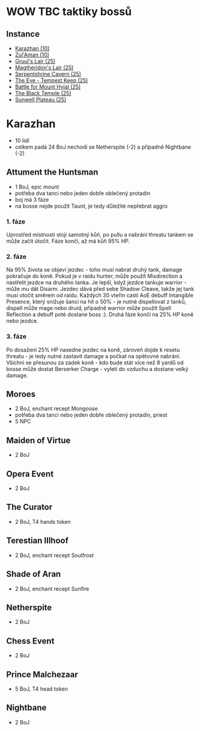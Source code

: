 # WOW TBC taktiky bossů

## Instance
- [Karazhan (10)](kz.md)
- [Zul'Aman (10)](za.md)
- [Gruul's Lair (25)](gl.md)
- [Magtheridon's Lair (25)](ml.md)
- [Serpentshrine Cavern (25)](ssc.md)
- [The Eye - Tempest Keep (25)](tk.md)
- [Battle for Mount Hyjal (25)](mh.md)
- [The Black Temple (25)](bt.md)
- [Sunwell Plateau (25)](swp.md)

# Karazhan
- 10 lidí
- celkem padá 24 BoJ nechodí se Netherspite (-2) a případně Nightbane (-2)

## Attument the Huntsman
- 1 BoJ, epic mount
- potřeba dva tanci nebo jeden dobře oblečený protadin
- boj má 3 fáze
- na bosse nejde použít Taunt, je tedy důležité nepřebrat aggro

### 1. fáze
Uprostřed místnosti stojí samotný kůň, po pullu a nabrání threatu tankem se může začít útočit. Fáze končí, až má kůň 95% HP.
### 2. fáze
Na 95% života se objeví jezdec - toho musí nabrat druhý tank, damage pokračuje do koně. Pokud je v raidu hunter, může použít Misdirection a nastřelit jezdce na druhého tanka. Je lepší, když jezdce tankuje warrior - může mu dát Disarm. Jezdec dává před sebe Shadow Cleave, takže jej tank musí otočit směrem od raidu. Každých 30 vteřin castí AoE debuff Intangible Presence, který snižuje šanci na hit o 50% - je nutné dispellovat z tanků, dispell může mage nebo druid, případně warrior může použít Spell Reflection a debuff poté dostane boss :). Druhá fáze končí na 25% HP koně nebo jezdce.
### 3. fáze
Po dosažení 25% HP nasedne jezdec na koně, zároveň dojde k resetu threatu - je tedy nutné zastavit damage a počkat na opětovné nabrání. Všichni se přesunou za zadek koně - kdo bude stát více než 8 yardů od bosse může dostat Berserker Charge - vyletí do vzduchu a dostane velký damage.

## Moroes
- 2 BoJ, enchant recept Mongoose
- potřeba dva tanci nebo jeden dobře oblečený protadin, priest
- 5 NPC

## Maiden of Virtue
- 2 BoJ

## Opera Event
- 2 BoJ

## The Curator
- 2 BoJ, T4 hands token

## Terestian Illhoof
- 2 BoJ, enchant recept Soulfrost

## Shade of Aran
- 2 BoJ, enchant recept Sunfire

## Netherspite
- 2 BoJ

## Chess Event
- 2 BoJ

## Prince Malchezaar
- 5 BoJ, T4 head token

## Nightbane
- 2 BoJ
